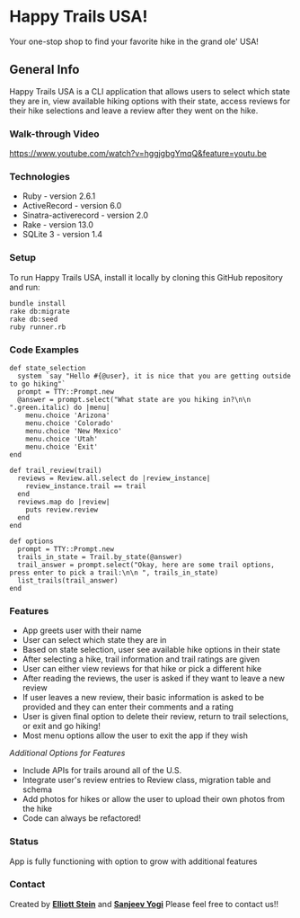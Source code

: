 # Happy Trails USA!

Your one-stop shop to find your favorite hike in the grand ole' USA!

## General Info

Happy Trails USA is a CLI application that allows users to select which state they are in, view available hiking options with their state, access reviews for their hike selections and leave a review after they went on the hike. 

### Walk-through Video
https://www.youtube.com/watch?v=hggjgbgYmqQ&feature=youtu.be

### Technologies
* Ruby - version 2.6.1
* ActiveRecord - version 6.0
* Sinatra-activerecord - version 2.0
* Rake - version 13.0
* SQLite 3 - version 1.4

### Setup

To run Happy Trails USA, install it locally by cloning this GitHub repository and run:
```
bundle install
rake db:migrate
rake db:seed
ruby runner.rb
```

### Code Examples
```
def state_selection
  system `say "Hello #{@user}, it is nice that you are getting outside to go hiking"` 
  prompt = TTY::Prompt.new
  @answer = prompt.select("What state are you hiking in?\n\n ".green.italic) do |menu|
    menu.choice 'Arizona'
    menu.choice 'Colorado'
    menu.choice 'New Mexico'
    menu.choice 'Utah'
    menu.choice 'Exit'
end

def trail_review(trail)
  reviews = Review.all.select do |review_instance|
    review_instance.trail == trail
  end
  reviews.map do |review|
    puts review.review
  end    
end

def options 
  prompt = TTY::Prompt.new 
  trails_in_state = Trail.by_state(@answer)
  trail_answer = prompt.select("Okay, here are some trail options, press enter to pick a trail:\n\n ", trails_in_state)
  list_trails(trail_answer)
end       
```
### Features
* App greets user with their name
* User can select which state they are in
* Based on state selection, user see available hike options in their state
* After selecting a hike, trail information and trail ratings are given
* User can either view reviews for that hike or pick a different hike
* After reading the reviews, the user is asked if they want to leave a new review
* If user leaves a new review, their basic information is asked to be provided and they can enter their comments and a rating
* User is given final option to delete their review, return to trail selections, or exit and go hiking!
* Most menu options allow the user to exit the app if they wish

_Additional Options for Features_
* Include APIs for trails around all of the U.S.
* Integrate user's review entries to Review class, migration table and schema
* Add photos for hikes or allow the user to upload their own photos from the hike
* Code can always be refactored!

### Status
App is fully functioning with option to grow with additional features

### Contact
Created by **[Elliott Stein](https://www.linkedin.com/in/steinelliott/)** and **[Sanjeev Yogi](https://www.linkedin.com/in/sanjeevyogi/)**
Please feel free to contact us!! 

